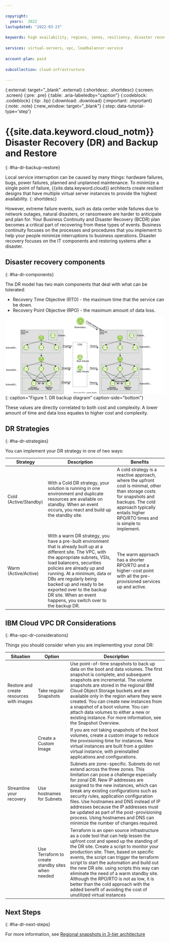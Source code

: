 ```yaml
---

copyright: 
  years:  2022
lastupdated: "2022-03-23"

keywords: high availability, regions, zones, resiliency, disaster recovery

services: virtual-servers, vpc, loadbalancer-service

account-plan: paid

subcollection: cloud-infrastructure

---
```


{:external: target="_blank" .external}
{:shortdesc: .shortdesc}
{:screen: .screen}
{:pre: .pre}
{:table: .aria-labeledby="caption"}
{:codeblock: .codeblock}
{:tip: .tip}
{:download: .download}
{:important: .important}
{:note: .note}
{:new_window: target="_blank"}
{:step: data-tutorial-type='step'}

# {{site.data.keyword.cloud_notm}} Disaster Recovery (DR) and Backup and Restore 
{: #ha-dr-backup-restore}

Local service interruption can be caused by many things: hardware failures, bugs, power failures, planned and unplanned maintenance. To minimize a single point of failure, {{site.data.keyword.cloud}} architects create resilient designs that have multiple virtual server instances to provide the highest availability. 
{: shortdesc}
 
However, extreme failure events, such as data center wide failures due to network outages, natural disasters, or ransomware are harder to anticipate and plan for. Your Business Continuity and Disaster Recovery (BCDR) plan becomes a critical part of recovering from these types of events. Business continuity focuses on the processes and procedures that you implement to help your people minimize interruptions to business operations. Disaster recovery focuses on the IT components and restoring systems after a disaster.
 
## Disaster recovery components 
{: #ha-dr-components}

The DR model has two main components that deal with what can be tolerated:   

* Recovery Time Objective (RTO) - the maximum time that the service can be down. 
* Recovery Point Objective (RPO) - the maximum amount of data loss.  

![DR backup diagram.](images/ha-DR-backup-diagram.svg){: caption="Figure 1. DR backup diagram" caption-side="bottom"}

These values are directly correlated to both cost and complexity. A lower amount of time and data loss equates to higher cost and complexity. 

## DR Strategies
{: #ha-dr-strategies}

You can implement your DR strategy in one of two ways:
 
|Strategy	|Description	|Benefits|
|-----|-----|-----|
|Cold (Active/Standby)	|With a Cold DR strategy, your solution is running in one environment and duplicate  resources are available on standby. When an event occurs, you react and build up the standby site.	|A cold strategy is a reactive approach, where the upfront cost is minimal, other than storage costs for snapshots and backups. The cold approach typically entails higher RPO/RTO times and is simple to implement.|
|Warm (Active/Active)	|With a warm DR strategy, you have a pre-built environment that is already built up at a different site. The VPC, with the appropriate subnets, VSIs, load balancers, securities policies are already up and running. At a minimum, data or DBs are regularly being backed up and ready to be exported over to the backup DR site. When an event happens, you switch over to the backup DR.	|The warm approach has a shorter RPO/RTO and a higher-cost point with all the pre-provisioned services up and active.|


## IBM Cloud VPC DR Considerations
{: #ha-vpc-dr-considerations}

Things you should consider when you are implementing your zonal DR:

|Situation   |Option   |Description   |
|------------|-------|--------|
|Restore and create resources with images   |Take regular Snapshots	|Use point-of-time snapshots to back up data on the boot and data volumes. The first snapshot is complete, and subsequent snapshots are incremental. The volume snapshots are stored in the regional IBM Cloud Object Storage buckets and are available only in the region where they were created. You can create new instances from a snapshot of a boot volume. You can attach data volumes to either a new or existing instance. For more information, see the Snapshot Overview.|
||Create a Custom Image	|If you are not taking snapshots of the boot volumes, create a custom image to reduce the provisioning time for instances. New virtual instances are built from a golden virtual instance, with preinstalled applications and configurations. |
|Streamline your recovery |Use hostnames for Subnets	|Subnets are zone-specific. Subnets do not extend across the three zones. This limitation can pose a challenge especially for zonal DR. New IP addresses are assigned to the new instances, which can break any existing configurations such as security rules, application configuration files. Use hostnames and DNS instead of IP addresses because the IP addresses must be updated as part of the post-provisioning process. Using hostnames and DNS can minimize the number of changes required.
||Use Terraform to create standby sites when needed	|Terraform is an open source infrastructure as a code tool that can help lessen the upfront cost and speed up the standing of the DR site. Create a script to monitor your production site. Then, based on specific events, the script can trigger the terraform script to start the automation and build out the new DR site. using scripts this way can eliminate the need of a warm standby site. Although the RPO/RTO is not as low, it is better than the cold approach with the added benefit of avoiding the cost of unutilized virtual instances

## Next Steps
{: #ha-dr-next-steps}

For more information, see [Regional snapshots in 3-tier architecture](/docs/cloud-infrastructure?topic=cloud-infrastructure-regional-snapshots-3-tier-arch)

